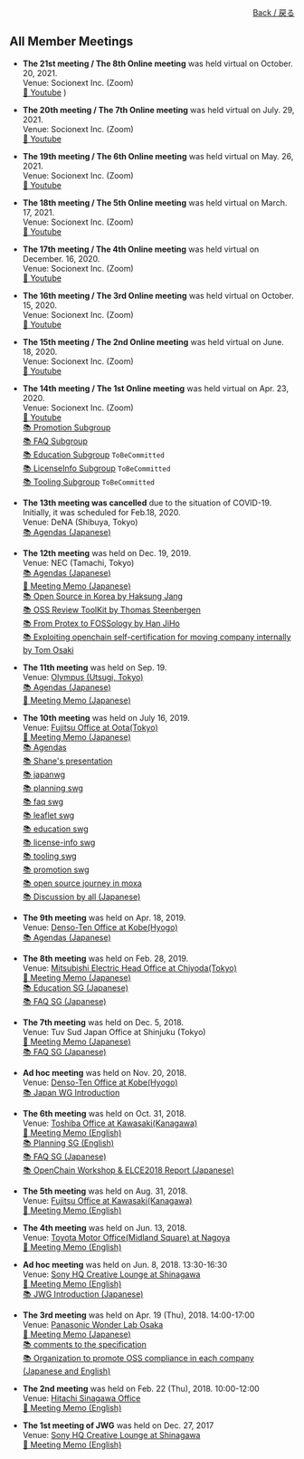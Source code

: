 <div style="text-align: right; position: -webkit-sticky; position: sticky; top: 10px;">
  <a href="/OpenChain-JWG/index_en.html">Back / 戻る</a>
</div>

## All Member Meetings
- **The 21st meeting / The 8th Online meeting** was held virtual on October. 20, 2021.  
Venue: Socionext Inc. (Zoom)  
[&#x1f3a5; Youtube](https://www.openchainproject.org/news/2021/11/02/jp-wg-21)  )  

- **The 20th meeting / The 7th Online meeting** was held virtual on July. 29, 2021.  
Venue: Socionext Inc. (Zoom)  
[&#x1f3a5; Youtube](https://www.openchainproject.org/news/2021/08/03/japan-wg-20)  

- **The 19th meeting / The 6th Online meeting** was held virtual on May. 26, 2021.  
Venue: Socionext Inc. (Zoom)  
[&#x1f3a5; Youtube](https://www.openchainproject.org/news/2021/07/15/japan-work-group-19)  

- **The 18th meeting / The 5th Online meeting** was held virtual on March. 17, 2021.  
Venue: Socionext Inc. (Zoom)  
[&#x1f3a5; Youtube](https://www.openchainproject.org/featured/2021/03/26/openchain-japan-wg-18)  

- **The 17th meeting / The 4th Online meeting** was held virtual on December. 16, 2020.  
Venue: Socionext Inc. (Zoom)  
[&#x1f3a5; Youtube](https://www.openchainproject.org/featured/2021/01/20/openchain-japan-work-group-17-virtual-4-full-recording)  

- **The 16th meeting / The 3rd Online meeting** was held virtual on October. 15, 2020.  
Venue: Socionext Inc. (Zoom)  
[&#x1f3a5; Youtube](https://www.openchainproject.org/featured/2020/10/15/openchain-japan-work-group-16th-meeting)  

- **The 15th meeting / The 2nd Online meeting** was held virtual on June. 18, 2020.  
Venue: Socionext Inc. (Zoom)  
[&#x1f3a5; Youtube](https://www.openchainproject.org/featured/2020/06/19/openchain-japan-work-group-15th-meeting-recording)  

- **The 14th meeting / The 1st Online meeting** was held virtual on Apr. 23, 2020.  
Venue: Socionext Inc. (Zoom)  
[&#x1f3a5; Youtube](https://youtu.be/fFi-c8FQbuQ)  
[&#x1f4da; Promotion Subgroup](https://github.com/OpenChain-Project/OpenChain-JWG/blob/master/Meeting-Materials/All-Member-Meeting/20200423/PromotionSWG_OpenChainProject.pptx)  
[&#x1f4da; FAQ Subgroup](https://github.com/OpenChain-Project/OpenChain-JWG/blob/master/Meeting-Materials/All-Member-Meeting/20200423/FAQ%E4%BD%9C%E6%88%90SWG_OpenChainJapanWG.pptx)  
[&#x1f4da; Education Subgroup]() ```ToBeCommitted```  
[&#x1f4da; LicenseInfo Subgroup]() ```ToBeCommitted```  
[&#x1f4da; Tooling Subgroup]() ```ToBeCommitted```  

- **The 13th meeting was cancelled** due to the situation of COVID-19. Initially, it was scheduled for Feb.18, 2020.  
Venue: DeNA (Shibuya, Tokyo)  
[&#x1f4da; Agendas (Japanese)](https://github.com/OpenChain-Project/OpenChain-JWG/blob/master/Meeting-Materials/All-Member-Meeting/20200218/Japan_WG_13th_MTG_20200218.pptx)  

- **The 12th meeting** was held on Dec. 19, 2019.  
Venue: NEC (Tamachi, Tokyo)  
[&#x1f4da; Agendas (Japanese)](https://github.com/OpenChain-Project/OpenChain-JWG/blob/master/Meeting-Materials/All-Member-Meeting/20191219/Japan_WG_12th_MTG_20191219.pptx)  
[&#x1f4dd; Meeting Memo (Japanese)](https://github.com/OpenChain-Project/OpenChain-JWG/blob/master/Meeting-Materials/All-Member-Meeting/20191219/openchainjapanwg_12_meeting_memo_0110.pdf)  
[&#x1f4da; Open Source in Korea by Haksung Jang](https://github.com/OpenChain-Project/OpenChain-JWG/blob/master/Meeting-Materials/All-Member-Meeting/20191219/191217_ocs_opensource_in_korea_jp_caption_added_.pdf)  
[&#x1f4da; OSS Review ToolKit by Thomas Steenbergen](https://github.com/OpenChain-Project/OpenChain-JWG/blob/master/Meeting-Materials/All-Member-Meeting/20191219/191217_oss-review-toolkit-openchain-why-what-how_jp_caption_incl_.pdf)  
[&#x1f4da; From Protex to FOSSology by Han JiHo](https://github.com/OpenChain-Project/OpenChain-JWG/blob/master/Meeting-Materials/All-Member-Meeting/20191219/protex_to_fossology_jpn_20191226_share.pdf)  
[&#x1f4da; Exploiting openchain self-certification for moving company internally by Tom Osaki](https://github.com/OpenChain-Project/OpenChain-JWG/blob/master/Meeting-Materials/All-Member-Meeting/20191219/191218_exploiting_openchain_self-certification_for_moving_company_internally_tom_osaki_fujitsu_.pdf)  

- **The 11th meeting** was held on Sep. 19.  
Venue: [Olympus (Utsugi, Tokyo)](https://www.olympus.co.jp/company/base/map/olympus_utsugi.html)  
[&#x1f4da; Agendas (Japanese)](https://github.com/OpenChain-Project/OpenChain-JWG/blob/master/Meeting-Materials/All-Member-Meeting/20190919/Japan_WG_11th_MTG_20190919.pptx)  
[&#x1f4dd; Meeting Memo (Japanese)](https://github.com/OpenChain-Project/OpenChain-JWG/blob/master/Meeting-Materials/All-Member-Meeting/20190919/openchainjwg_meeting_memo_20190919.pptx)  

- **The 10th meeting** was held on July 16, 2019.  
Venue: [Fujitsu Office at Oota(Tokyo)](https://www.fujitsu.com/jp/about/corporate/facilities/solutionsquare/)  
[&#x1f4dd; Meeting Memo (Japanese)](https://github.com/OpenChain-Project/OpenChain-JWG/blob/master/Meeting-Materials/All-Member-Meeting/20190716/%E7%AC%AC10%E5%9B%9EOpenChainJapanWG%E8%AD%B0%E4%BA%8B%E3%83%A1%E3%83%A2.pdf)  
[&#x1f4da; Agendas](https://github.com/OpenChain-Project/OpenChain-JWG/blob/master/Meeting-Materials/All-Member-Meeting/20190716/0_%E8%AD%B0%E4%BA%8B%E9%80%B2%E8%A1%8C%E3%82%B9%E3%83%A9%E3%82%A4%E3%83%89_20190716.pdf)  
[&#x1f4da; Shane's presentation](https://github.com/OpenChain-Project/OpenChain-JWG/blob/master/Meeting-Materials/All-Member-Meeting/20190716/1_Shane%E3%81%95%E3%82%93%E7%99%BA%E8%A1%A8%E8%B3%87%E6%96%99(%E6%97%A5%E6%9C%AC%E8%AA%9E%E8%A8%B3%E4%BB%98%E3%81%8D)_20190716.pdf)  
[&#x1f4da; japanwg](https://github.com/OpenChain-Project/OpenChain-JWG/blob/master/Meeting-Materials/All-Member-Meeting/20190716/3_0_JapanWG_20190716_en.pdf)  
[&#x1f4da; planning swg](https://github.com/OpenChain-Project/OpenChain-JWG/blob/master/Meeting-Materials/All-Member-Meeting/20190716/3_1_PlanningSWG_20190716.pdf)  
[&#x1f4da; faq swg](https://github.com/OpenChain-Project/OpenChain-JWG/blob/master/Meeting-Materials/All-Member-Meeting/20190716/3_2_FAQ%E4%BD%9C%E6%88%90SWG20190716.pdf)  
[&#x1f4da; leaflet swg](https://github.com/OpenChain-Project/OpenChain-JWG/blob/master/Meeting-Materials/All-Member-Meeting/20190716/3_3_%E3%83%AA%E3%83%BC%E3%83%95%E3%83%AC%E3%83%83%E3%83%88SWG_20190716.pdf)  
[&#x1f4da; education swg](https://github.com/OpenChain-Project/OpenChain-JWG/blob/master/Meeting-Materials/All-Member-Meeting/20190716/3_4_%E6%95%99%E8%82%B2SWG_20190716.pdf)  
[&#x1f4da; license-info swg](https://github.com/OpenChain-Project/OpenChain-JWG/blob/master/Meeting-Materials/All-Member-Meeting/20190716/3_5_License-Info_SWG_20190716.pdf)  
[&#x1f4da; tooling swg](https://github.com/OpenChain-Project/OpenChain-JWG/blob/master/Meeting-Materials/All-Member-Meeting/20190716/3_6_Tooling_SWG_20190716.pdf)  
[&#x1f4da; promotion swg](https://github.com/OpenChain-Project/OpenChain-JWG/blob/master/Meeting-Materials/All-Member-Meeting/20190716/3_7_Promo_SWG_20190716.pdf)  
[&#x1f4da; open source journey in moxa](https://github.com/OpenChain-Project/OpenChain-JWG/blob/master/Meeting-Materials/All-Member-Meeting/20190716/4_open_source_journey_in_moxa_%E6%97%A5%E6%9C%AC%E8%AA%9E%E8%A8%B3%E4%BB%98%E3%81%8D_.pdf)  
[&#x1f4da; Discussion by all (Japanese)](https://github.com/OpenChain-Project/OpenChain-JWG/blob/master/Meeting-Materials/All-Member-Meeting/20190716/5_%E5%85%A8%E4%BD%93%E8%A8%8E%E8%AD%B0_20190716.pdf)  

- **The 9th meeting** was held on Apr. 18, 2019.  
Venue: [Denso-Ten Office at Kobe(Hyogo)](https://www.denso-ten.com/jp/company/profile/map/)  
[&#x1f4da; Agendas (Japanese)](https://github.com/OpenChain-Project/OpenChain-JWG/blob/master/Meeting-Materials/All-Member-Meeting/20190418/JapanWG_20190418.pptx)  

- **The 8th meeting** was held on Feb. 28, 2019.  
Venue: [Mitsubishi Electric Head Office at Chiyoda(Tokyo)](https://www.mitsubishielectric.com/en/about/locations/jp/jp0001/index.page)  
[&#x1f4dd; Meeting Memo (Japanese)](https://github.com/OpenChain-Project/OpenChain-JWG/blob/master/Meeting-Materials/All-Member-Meeting/20190228/openchainjwg_minutes_jp_20190228.pdf)  
[&#x1f4da; Education SG (Japanese)](https://github.com/OpenChain-Project/OpenChain-JWG/blob/master/Meeting-Materials/All-Member-Meeting/20190228/education_swg_20190228-v3.pdf)  
[&#x1f4da; FAQ SG (Japanese)](https://github.com/OpenChain-Project/OpenChain-JWG/blob/master/Meeting-Materials/All-Member-Meeting/20190228/faq%E4%BD%9C%E6%88%90swg20190228_cc0.pdf)  

- **The 7th meeting** was held on Dec. 5, 2018.  
Venue: Tuv Sud Japan Office at Shinjuku (Tokyo)  
[&#x1f4dd; Meeting Memo (Japanese)](https://github.com/OpenChain-Project/OpenChain-JWG/blob/master/Meeting-Materials/All-Member-Meeting/20181205/openchainjwg_minutes_jp_20181205.pdf)  
[&#x1f4da; FAQ SG (Japanese)](https://github.com/OpenChain-Project/OpenChain-JWG/blob/master/Meeting-Materials/All-Member-Meeting/20181205/faq%E4%BD%9C%E6%88%90swg20181205_cc0.pdf)  

- **Ad hoc meeting** was held on Nov. 20, 2018.  
Venue: [Denso-Ten Office at Kobe(Hyogo)](https://www.denso-ten.com/jp/company/profile/map/)  
[&#x1f4da; Japan WG Introduction](https://github.com/OpenChain-Project/OpenChain-JWG/blob/master/Meeting-Materials/All-Member-Meeting/20181120/openchain_jwg_activities_short_20181120.pdf)  

- **The 6th meeting** was held on Oct. 31, 2018.  
Venue: [Toshiba Office at Kawasaki(Kanagawa)](https://www.toshiba.co.jp/worldwide/about/offices/index.html#KAWASAKI)  
[&#x1f4dd; Meeting Memo (English)](https://github.com/OpenChain-Project/OpenChain-JWG/blob/master/Meeting-Materials/All-Member-Meeting/20181031/openchainjwg_6-minutes_en.pdf)  
[&#x1f4da; Planning SG (English)](https://github.com/OpenChain-Project/OpenChain-JWG/blob/master/Meeting-Materials/All-Member-Meeting/20181031/planningsg_20181031_e.pdf)  
[&#x1f4da; FAQ SG (Japanese)](https://github.com/OpenChain-Project/OpenChain-JWG/blob/master/Meeting-Materials/All-Member-Meeting/20181031/faq%E4%BD%9C%E6%88%90swg_cc0.pdf)  
[&#x1f4da; OpenChain Workshop & ELCE2018 Report (Japanese)](https://github.com/OpenChain-Project/OpenChain-JWG/blob/master/Meeting-Materials/All-Member-Meeting/20181031/elce2018_openchainws_report-2.pdf)  

- **The 5th meeting** was held on Aug. 31, 2018.  
Venue: [Fujitsu Office at Kawasaki(Kanagawa)](http://www.fujitsu.com/jp/about/corporate/facilities/kawasaki/index.html)  
[&#x1f4dd; Meeting Memo (English)](https://github.com/OpenChain-Project/OpenChain-JWG/blob/master/Meeting-Materials/All-Member-Meeting/20180831/openchainjwg_minutes_20180831.pdf)  

- **The 4th meeting** was held on Jun. 13, 2018.  
Venue: [Toyota Motor Office(Midland Square) at Nagoya](http://www.toyota.co.jp/jpn/company/about_toyota/outline/nagoya_office.html)  
[&#x1f4dd; Meeting Memo (English)](https://github.com/OpenChain-Project/OpenChain-JWG/blob/master/Meeting-Materials/All-Member-Meeting/20180613/openchainjwg_minutes_20180613.pdf)  

- **Ad hoc meeting** was held on Jun. 8, 2018. 13:30-16:30  
Venue: [Sony HQ Creative Lounge at Shinagawa](https://www.sony.net/SonyInfo/CorporateInfo/Data/Map/index.html)  
[&#x1f4dd; Meeting Memo (English)](https://github.com/OpenChain-Project/OpenChain-JWG/blob/master/Meeting-Materials/All-Member-Meeting/20180608/openchain_jwg_20180608.pdf)  
[&#x1f4da; JWG Introduction (Japanese)](https://github.com/OpenChain-Project/OpenChain-JWG/blob/master/Meeting-Materials/All-Member-Meeting/20180608/openchain_japanwg_adhoc.pptx)  

- **The 3rd meeting** was held on Apr. 19 (Thu), 2018. 14:00-17:00  
Venue: [Panasonic Wonder Lab Osaka](https://www.panasonic.com/jp/corporate/wonders/pdf/wlo_map.pdf)  
[&#x1f4dd; Meeting Memo (Japanese)](https://github.com/OpenChain-Project/OpenChain-JWG/blob/master/Meeting-Materials/All-Member-Meeting/20180419/openchain_jwg_j_201804.pdf)  
[&#x1f4da; comments to the specification](https://github.com/OpenChain-Project/OpenChain-JWG/blob/master/Meeting-Materials/All-Member-Meeting/20180419/openchain_jwg_spec_comment_20180419.pdf)  
[&#x1f4da; Organization to promote OSS compliance in each company (Japanese and English)](https://github.com/OpenChain-Project/OpenChain-JWG/blob/master/Meeting-Materials/All-Member-Meeting/20180419/openchainjwg_organization_lt_20180419_jpen_.pdf)  

- **The 2nd meeting** was held on Feb. 22 (Thu), 2018. 10:00-12:00  
Venue: [Hitachi Sinagawa Office](http://sasp.mapion.co.jp/b/hitachi/info/BA850354/?view=en)  
[&#x1f4dd; Meeting Memo (English)](https://github.com/OpenChain-Project/OpenChain-JWG/blob/master/Meeting-Materials/All-Member-Meeting/20180222/openchain_jwg_201802.pdf)  

- **The 1st meeting of JWG** was held on Dec. 27, 2017  
Venue: [Sony HQ Creative Lounge at Shinagawa](https://www.sony.net/SonyInfo/CorporateInfo/Data/Map/index.html)  
[&#x1f4dd; Meeting Memo (English)](https://github.com/OpenChain-Project/OpenChain-JWG/blob/master/Meeting-Materials/All-Member-Meeting/20171227/openchain_jwg_201227.pdf)  
